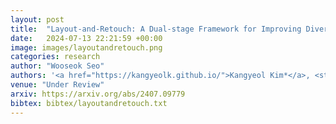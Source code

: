 ```yaml
---
layout: post
title:  "Layout-and-Retouch: A Dual-stage Framework for Improving Diversity in Personalized Image Generation"
date:   2024-07-13 22:21:59 +00:00
image: images/layoutandretouch.png
categories: research
author: "Wooseok Seo"
authors: '<a href="https://kangyeolk.github.io/">Kangyeol Kim*</a>, <strong>Wooseok Seo*</strong>, Sehyun Nam, Bodam Kim, Suhyeon Jeong, <a href="https://www.linkedin.com/in/wcho92/">Wonwoo Cho</a>, <a href="https://sites.google.com/site/jaegulchoo/">Jaegul Choo</a>, <a href="https://yj-yu.github.io/home/">Youngjae Yu</a>'
venue: "Under Review"
arxiv: https://arxiv.org/abs/2407.09779
bibtex: bibtex/layoutandretouch.txt
---
```

